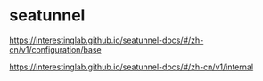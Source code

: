 # seatunnel

https://interestinglab.github.io/seatunnel-docs/#/zh-cn/v1/configuration/base

https://interestinglab.github.io/seatunnel-docs/#/zh-cn/v1/internal
